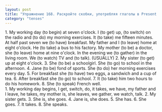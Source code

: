 ```yaml
---
layout: post
title: "Упражнение 168. Раскройте скобки, употребляя глаголы в Present Simple."
category: "tenses"
---
```

<section class="question">
1. My working day (to begin) at seven o'clock. I (to get) up, (to switch) on the radio and (to do) my morning exercises. It (to take) me fifteen minutes. At half past seven we (to have) breakfast. My father and I (to leave) home at eight o'clock. He (to take) a bus to his factory. My mother (to be) a doctor, she (to leave) home at nine o'clock. In the evening we (to gather) in the living room. We (to watch) TV and (to talk).
(USUALLY) 2. My sister (to get) up at eight o'clock. 3. She (to be) a schoolgirl. She (to go) to school in the afternoon. 4. Jane (to be) fond of sports. She (to do) her morning exercises every day. 5. For breakfast she (to have) two eggs, a sandwich and a cup of tea. 6. After breakfast she (to go) to school. 7. It (to take) him two hours to do his homework. 8. She (to speak) French well.
</section>

<section class="answer">
1. My working day begins, I get, switch, do, it takes, we have, my father and I leave, he takes, my mother is, she leaves, we gather, we watch, talk. 2. My sister gets. 3. She is, she goes. 4. Jane is, she does. 5. She has. 6. She goes. 7. It takes. 8. She speaks.
</section>